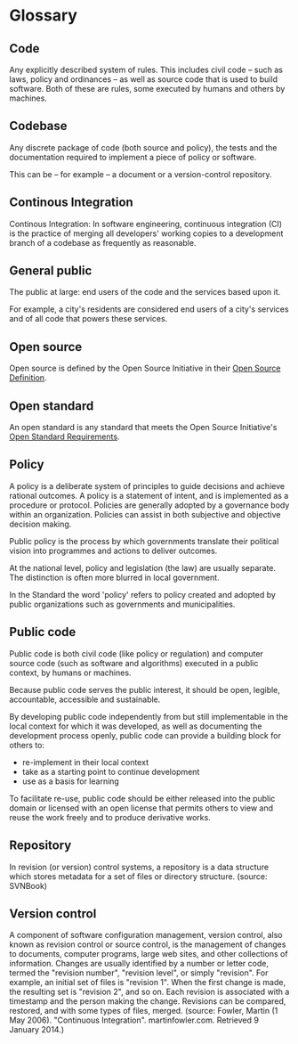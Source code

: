 # Glossary

## Code

Any explicitly described system of rules. This includes civil code – such as laws, policy and ordinances – as well as source code that is used to build software. Both of these are rules, some executed by humans and others by machines.

## Codebase

Any discrete package of code (both source and policy), the tests and the documentation required to implement a piece of policy or software.

This can be – for example – a document or a version-control repository.

## Continous Integration

Continous Integration: In software engineering, continuous integration (CI) is the practice of merging all developers' working copies to a development branch of a codebase as frequently as reasonable. 

## General public

The public at large: end users of the code and the services based upon it.

For example, a city's residents are considered end users of a city's services and of all code that powers these services.

## Open source

Open source is defined by the Open Source Initiative in their [Open Source Definition](https://opensource.org/osd-annotated).

## Open standard

An open standard is any standard that meets the Open Source Initiative's [Open Standard Requirements](https://opensource.org/osr).

## Policy

A policy is a deliberate system of principles to guide decisions and achieve rational outcomes.
A policy is a statement of intent, and is implemented as a procedure or protocol.
Policies are generally adopted by a governance body within an organization.
Policies can assist in both subjective and objective decision making.

Public policy is the process by which governments translate their political vision into programmes and actions to deliver outcomes.

At the national level, policy and legislation (the law) are usually separate. The distinction is often more blurred in local government.

In the Standard the word 'policy' refers to policy created and adopted by public organizations such as governments and municipalities.

## Public code

Public code is both civil code (like policy or regulation) and computer source code (such as software and algorithms) executed in a public context, by humans or machines.

Because public code serves the public interest, it should be open, legible, accountable, accessible and sustainable.

By developing public code independently from but still implementable in the local context for which it was developed, as well as documenting the development process openly, public code can provide a building block for others to:

* re-implement in their local context
* take as a starting point to continue development
* use as a basis for learning

To facilitate re-use, public code should be either released into the public domain or licensed with an open license that permits others to view and reuse the work freely and to produce derivative works.

## Repository

In revision (or version) control systems, a repository is a data structure which stores metadata for a set of files or directory structure. (source: SVNBook)

## Version control

A component of software configuration management, version control, also known as revision control or source control, is the management of changes to documents, computer programs, large web sites, and other collections of information. Changes are usually identified by a number or letter code, termed the "revision number", "revision level", or simply "revision". For example, an initial set of files is "revision 1". When the first change is made, the resulting set is "revision 2", and so on. Each revision is associated with a timestamp and the person making the change. Revisions can be compared, restored, and with some types of files, merged. (source: Fowler, Martin (1 May 2006). "Continuous Integration". martinfowler.com. Retrieved 9 January 2014.)

